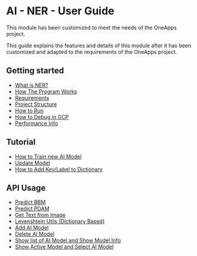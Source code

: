 # AI - NER - User Guide

This module has been customized to meet the needs of the OneApps project.

This guide explains the features and details of this module after it has been customized and adapted to the requirements of the OneApps project.

## Getting started
- [What is NER?](docs/about_program.md#what-is-ner)
- [How The Program Works](docs/about_program.md#how-the-program-works)
- [Requirements](requirements.txt)
- [Project Structure](docs/project_structure.md)
- [How to Run](docs/how_to_run_and_debug.md#how-to-run")
- [How to Debug in GCP](docs/how_to_run_and_debug.md#how-to-debug-in-gcpgke")
- [Performance Info](docs/performance_info.md)

## Tutorial
- [How to Train new AI Model](docs/how_to_train.md#how-to-train-a-new-model)
- [Update Model](docs/how_to_train.md#update-model)
- [How to Add Key/Label to Dictionary](docs/how_to_train.md#how-to-add-key-to-dictionary)

## API Usage
- [Predict BBM](docs/api_usage.md#predict-bbm)
- [Predict PDAM](docs/api_usage.md#predict-pdam)
- [Get Text from Image](docs/api_usage.md#get-text-from-image)
- [Levenshtein Utils (Dictionary Based)](docs/api_usage.md#edit-dictionary-levenshtein)
- [Add AI Model](docs/api_usage.md#add-ai-model)
- [Delete AI Model](docs/api_usage.md#delete-ai-model)
- [Show list of AI Model and Show Model Info](docs/api_usage.md#show-list-ai-model-and-show-model-info)
- [Show Active Model and Select AI Model](docs/api_usage.md#show-active-model-and-select-ai-model)
